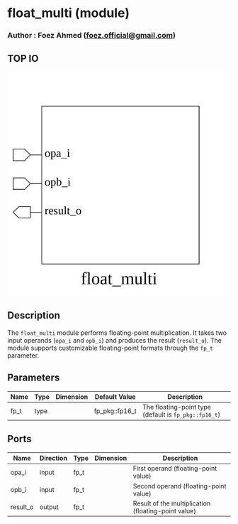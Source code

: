 # float_multi (module)

### Author : Foez Ahmed (foez.official@gmail.com)

## TOP IO
<img src="./float_multi_top.svg">

## Description

The `float_multi` module performs floating-point multiplication. It takes two input operands
(`opa_i` and `opb_i`) and produces the result (`result_o`). The module supports customizable
floating-point formats through the `fp_t` parameter.

## Parameters
|Name|Type|Dimension|Default Value|Description|
|-|-|-|-|-|
|fp_t|type||fp_pkg::fp16_t|The floating-point type (default is `fp_pkg::fp16_t`)|

## Ports
|Name|Direction|Type|Dimension|Description|
|-|-|-|-|-|
|opa_i|input|fp_t||First operand (floating-point value)|
|opb_i|input|fp_t||Second operand (floating-point value)|
|result_o|output|fp_t||Result of the multiplication (floating-point value)|
